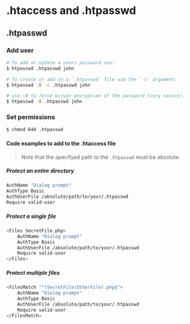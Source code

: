 # .htaccess and .htpasswd

## .htpasswd

### Add user

```bash
# To add or update a users password use:
$ htpasswd .htpasswd john

# To create or add to a `.htpasswd` file use the `-c` argument:
$ htpasswd -B -c .htpasswd john

# use -B to force bcrypt encryption of the password (very secure).
$ htpasswd -B .htpasswd john
```

### Set permissions

```bash
$ chmod 644 .htpasswd
```

#### Code examples to add to the .htaccess file

> Note that the specifyed path to the `.htpasswd` must be absolute.

##### Protect an entire directory

```bash
AuthName "Dialog prompt"
AuthType Basic
AuthUserFile /absolute/path/to/your/.htpasswd
Require valid-user
```

##### Protect a single file

```bash
<Files SecretFile.php>
    AuthName "Dialog prompt"
    AuthType Basic
    AuthUserFile /absolute/path/to/your/.htpasswd
    Require valid-user
</Files>
```

##### Protect multiple files

```bash
<FilesMatch "^(SecretFile|OtherFile).php$">
    AuthName "Dialog prompt"
    AuthType Basic
    AuthUserFile /absolute/path/to/your/.htpasswd
    Require valid-user
</FilesMatch>
```
